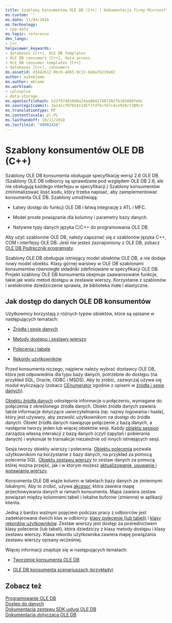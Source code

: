 ```yaml
---
title: Szablony konsumentów OLE DB (C++) | Dokumentacja firmy Microsoft
ms.custom: ''
ms.date: 11/04/2016
ms.technology:
- cpp-data
ms.topic: reference
dev_langs:
- C++
helpviewer_keywords:
- databases [C++], OLE DB templates
- OLE DB consumers [C++], data access
- OLE DB consumer templates [C++]
- databases [C++], consumers
ms.assetid: d3e42612-0bc0-4d65-9c32-0e8a7b219e82
author: mikeblome
ms.author: mblome
ms.workload:
- cplusplus
- data-storage
ms.openlocfilehash: b22f97401900a24ae864174872027b18509dfe0c
ms.sourcegitcommit: 3a141cf07b5411d5f1fdf6cf67c4ce928cf389c3
ms.translationtype: MT
ms.contentlocale: pl-PL
ms.lasthandoff: 10/11/2018
ms.locfileid: "49082426"
---
```

# <a name="ole-db-consumer-templates-c"></a>Szablony konsumentów OLE DB (C++)

Szablony OLE DB konsumenta obsługuje specyfikację wersji 2.6 OLE DB. (Szablony OLE DB odbiorcy są sprawdzane pod względem OLE DB 2.6, ale nie obsługują każdego interfejsu w specyfikacji.) Szablony konsumentów zminimalizować ilość kodu, który trzeba napisać, aby zaimplementować konsumenta OLE DB. Szablony umożliwiają:  
  
- Łatwy dostęp do funkcji OLE DB i łatwą integrację z ATL i MFC.  
  
- Model proste powiązanie dla kolumny i parametry bazy danych.  
  
- Natywne typy danych języka C/C++ do programowania OLE DB.  
  
Aby użyć szablonów OLE DB, należy zapoznać się z szablonów języka C++, COM i interfejsy OLE DB. Jeśli nie jesteś zaznajomiony z OLE DB, zobacz [OLE DB Podręcznik programisty](/previous-versions/windows/desktop/ms718124).  
  
Szablony OLE DB obsługuje istniejący model obiektów OLE DB, a nie dodaje nowy model obiektu. Klasy górnej warstwy w OLE DB szablonami konsumentów równoległe składniki zdefiniowane w specyfikacji OLE DB. Projekt szablony OLE DB konsumenta obejmuje zaawansowane funkcje, takie jak wielu metod dostępu w zestawie wierszy. Korzystanie z szablonów i wielokrotne dziedziczenie sprawia, że biblioteka małe i elastyczne.  
  
## <a name="how-ole-db-consumers-access-data"></a>Jak dostęp do danych OLE DB konsumentów  

Użytkownicy korzystają z różnych typów obiektów, które są opisane w następujących tematach:  
  
- [Źródła i sesje danych](../../data/oledb/data-sources-and-sessions.md)  
  
- [Metody dostępu i zestawy wierszy](../../data/oledb/accessors-and-rowsets.md)  
  
- [Polecenia i tabele](../../data/oledb/commands-and-tables.md)  
  
- [Rekordy użytkowników](../../data/oledb/user-records.md)  
  
Przed konsumenta niczego, najpierw należy wybrać dostawcy OLE DB, która jest odpowiednia dla typu bazy danych, potrzebne do dostępu (na przykład SQL, Oracle, ODBC i MSDS). Aby to zrobić, zazwyczaj używa się moduł wyliczający (zobacz [CEnumerator](../../data/oledb/cenumerator-class.md) zgodnie z opisem w [źródła i sesje danych](../../data/oledb/data-sources-and-sessions.md)).  
  
[Obiektu źródła danych](../../data/oledb/data-sources-and-sessions.md) udostępnia informacje o połączeniu, wymagane do połączenia z określonego źródła danych. Obiekt źródła danych zawiera także informacje dotyczące uwierzytelniania (np. nazwy logowania i hasła), który jest używany, aby zezwolić użytkownikom na dostęp do źródła danych. Obiekt źródła danych nawiązuje połączenie z bazą danych, a następnie tworzy jeden lub więcej obiektów sesji. Każdy [obiektu session](../../data/oledb/data-sources-and-sessions.md) zarządza własną interakcji z bazą danych (czyli zapytań i pobierania danych) i wykonuje te transakcje niezależnie od innych istniejących sesji.  
  
Sesja tworzy obiekty wierszy i polecenia. [Obiektu polecenia](../../data/oledb/commands-and-tables.md) pozwala użytkownikom na korzystanie z bazy danych, na przykład za pomocą polecenia SQL. [Obiektu zestawu wierszy](../../data/oledb/accessors-and-rowsets.md) to zestaw danych za pomocą której można przejść, jak i w którym możesz [aktualizowanie, usuwanie i wstawianie wierszy](../../data/oledb/updating-rowsets.md).  
  
Konsumenta OLE DB wiąże kolumn w tabelach bazy danych ze zmiennymi lokalnymi; Aby to zrobić, używa [akcesor](../../data/oledb/accessors-and-rowsets.md), która zawiera mapę przechowywania danych w ramach konsumenta. Mapa zawiera zestaw powiązań między kolumnami tabeli i lokalne buforów (zmienne) w aplikacji klienta.  
  
Jedną z bardzo ważnym pojęciem podczas pracy z odbiorców jest zadeklarowana dwóch klas w odbiorcy: [klasy polecenie (lub tabeli)](../../data/oledb/commands-and-tables.md) i [klasy rekordów użytkowników](../../data/oledb/user-records.md). Zestaw wierszy jest dostęp za pośrednictwem klasy polecenie (lub tabeli), która dziedziczy z klasy metody dostępu i klasy zestawu wierszy. Klasa rekordu użytkownika zawiera mapę powiązania zestawu wierszy opisany wcześniej.  
  
Więcej informacji znajduje się w następujących tematach:  
  
- [Tworzenie konsumenta OLE DB](../../data/oledb/creating-an-ole-db-consumer.md)  
  
- [OLE DB konsumenta scenariuszach (przykłady)](../../data/oledb/working-with-ole-db-consumer-templates.md)  
  
## <a name="see-also"></a>Zobacz też  

[Programowanie OLE DB](../../data/oledb/ole-db-programming.md)<br/>
[Dostęp do danych](../data-access-in-cpp.md)<br/>
[Dokumentacja zestawu SDK usługi OLE DB](/previous-versions/windows/desktop/ms722784)   
[Dokumentacja dotycząca OLE DB](/previous-versions/windows/desktop/ms713643)